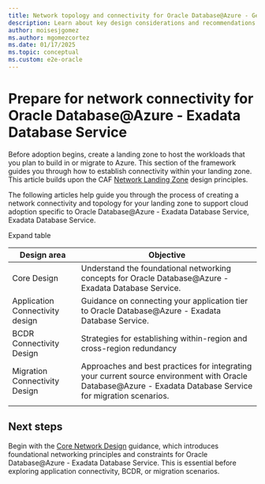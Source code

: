 ```yaml
---
title: Network topology and connectivity for Oracle Database@Azure - Getting Started
description: Learn about key design considerations and recommendations for Oracle Database@Azure network topology and connectivity.
author: moisesjgomez
ms.author: mgomezcortez
ms.date: 01/17/2025
ms.topic: conceptual
ms.custom: e2e-oracle
---
```


# Prepare for network connectivity for Oracle Database@Azure - Exadata Database Service

Before adoption begins, create a landing zone to host the workloads that you plan to build in or migrate to Azure. This section of the framework guides you through how to establish connectivity within your landing zone. This article builds upon the CAF [Network Landing Zone](/azure/cloud-adoption-framework/ready/landing-zone/design-area/network-topology-and-connectivity) design principles.

The following articles help guide you through the process of creating a network connectivity and topology for your landing zone to support cloud adoption specific to Oracle Database@Azure - Exadata Database Service, Exadata Database Service.

Expand table

| **Design area**                 | **Objective**                                                                                                                                                |
| ------------------------------- | ------------------------------------------------------------------------------------------------------------------------------------------------------------ |
| Core Design                     | Understand the foundational networking concepts for Oracle Database@Azure - Exadata Database Service.                                                        |
| Application Connectivity design | Guidance on connecting your application tier to Oracle Database@Azure - Exadata Database Service.                                                            |
| BCDR Connectivity Design        | Strategies for establishing within-region and cross-region redundancy                                                                                        |
| Migration Connectivity Design   | Approaches and best practices for integrating your current source environment with Oracle Database@Azure - Exadata Database Service for migration scenarios. |
|                                 |                                                                                                                                                              |

## Next steps

Begin with the [Core Network Design](./core-network-design.md) guidance, which introduces foundational networking principles and constraints for Oracle Database@Azure - Exadata Database Service. This is essential before exploring application connectivity, BCDR, or migration scenarios.
